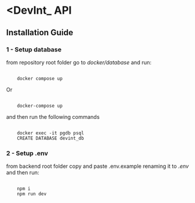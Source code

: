 # <DevInt_ API

## Installation Guide

### 1 - Setup database
from repository root folder go to _docker/database_ and run:

<code>
    docker compose up
</code>

Or

<code>
    docker-compose up
</code>

and then run the following commands

<code>
    docker exec -it pgdb psql 
    CREATE DATABASE devint_db
</code>

### 2 - Setup .env

from backend root folder copy and paste <a>.env.example</a>
renaming it to _.env_ and then run:

<code>
    npm i
    npm run dev
</code>


